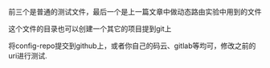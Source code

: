 前三个是普通的测试文件，最后一个是上一篇文章中做动态路由实验中用到的文件

这个文件的目录也可以创建一个其它的项目提到git上

将config-repo提交到github上，或者你自己的码云、gitlab等均可，修改之前的uri进行测试.


